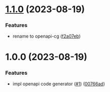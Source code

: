 # [1.1.0](https://github.com/bundle-matters/openapi-cg/compare/v1.0.0...v1.1.0) (2023-08-19)


### Features

* rename to openapi-cg ([f2a07eb](https://github.com/bundle-matters/openapi-cg/commit/f2a07eb0fc63a147ff27426f28f614c7eacbee18))

# 1.0.0 (2023-08-19)


### Features

* impl openapi code generator ([#1](https://github.com/bundle-matters/openapi-cg/issues/1)) ([00766ad](https://github.com/bundle-matters/openapi-cg/commit/00766ad7589682455b016cd6c8269fc469169e19))
